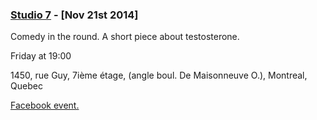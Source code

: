 ### [Studio 7](http://studio-7.ca) - [Nov 21st 2014]

Comedy in the round. A short piece about testosterone.

Friday
at 19:00
	
1450, rue Guy, 7ième étage, (angle boul. De Maisonneuve O.), Montreal, Quebec

[Facebook event.]((https://www.facebook.com/events/1507429752860861/))



